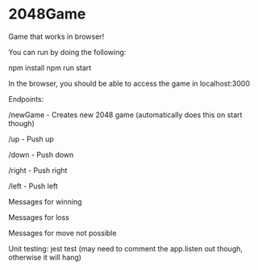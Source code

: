 # 2048Game
Game that works in browser!

You can run by doing the following:

npm install
npm run start

In the browser, you should be able to access the game in localhost:3000

Endpoints:

/newGame - Creates new 2048 game (automatically does this on start though)

/up - Push up

/down - Push down

/right - Push right

/left - Push left

Messages for winning

Messages for loss

Messages for move not possible

Unit testing: jest test (may need to comment the app.listen out though, otherwise it will hang)
